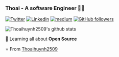 ### Thoai - A software Engineer 👨‍💻

[![Twitter](https://img.shields.io/badge/-Twitter-222222?style=flat-square&logo=twitter&logoColor=white&link=https://twitter.com/EngincanVeske)](https://twitter.com/Thoai20390144)
[![Linkedin](https://img.shields.io/badge/-LinkedIn-222222?style=flat-square&logo=Linkedin&logoColor=white&link=https://www.linkedin.com/in/engincan-veske-b4a75b145/)](https://www.linkedin.com/in/thoai-huynh-5035a015b/)
[![medium](https://aleen42.github.io/badges/src/medium.svg)](https://huynhtrongthoai.medium.com/)
[![GitHub followers](https://img.shields.io/github/followers/EngincanV.svg?style=social&label=Follow&maxAge=2592000)](https://github.com/thoaihuynh2509?tab=followers)

![Thoaihuynh2509's github stats](https://github-readme-stats.vercel.app/api?username=thoaihuynh2509&show_icons=true&line_height=30)

🌱 Learning all about **Open Source**

⭐️ From [Thoaihuynh2509](https://github.com/thoaihuynh2509)
